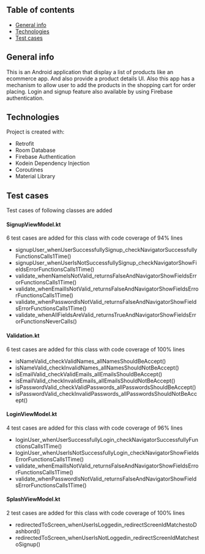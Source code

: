 ## Table of contents
* [General info](#General-info)
* [Technologies](#Technologies)
* [Test cases](#Test-cases)

## General info
This is an Android application that display a list of products like an ecommerce app. And also provide a product details UI.
Also this app has a mechanism to allow user to add the products in the shopping cart for order placing.
Login and signup feature also available by using Firebase authentication.

## Technologies
Project is created with:
* Retrofit
* Room Database
* Firebase Authentication
* Kodein Dependency Injection
* Coroutines
* Material Library

## Test cases
Test cases of following classes are added
#### SignupViewModel.kt
 6 test cases are added for this class with code coverage of 94% lines
* signupUser_whenUserSuccessfullySignup_checkNavigatorSuccessfullyFunctionsCalls1Time()
* signupUser_whenUserIsNotSuccessfullySignup_checkNavigatorShowFieldsErrorFunctionsCalls1Time()
* validate_whenNameIsNotValid_returnsFalseAndNavigatorShowFieldsErrorFunctionsCalls1Time()
* validate_whenEmailIsNotValid_returnsFalseAndNavigatorShowFieldsErrorFunctionsCalls1Time()
* validate_whenPasswordIsNotValid_returnsFalseAndNavigatorShowFieldsErrorFunctionsCalls1Time()
* validate_whenAllFieldsAreValid_returnsTrueAndNavigatorShowFieldsErrorFunctionsNeverCalls()

#### Validation.kt
 6 test cases are added for this class with code coverage of 100% lines
* isNameValid_checkValidNames_allNamesShouldBeAccept()
* isNameValid_checkInvalidNames_allNamesShouldNotBeAccept()
* isEmailValid_checkValidEmails_allEmailsShouldBeAccept()
* isEmailValid_checkInvalidEmails_allEmailsShouldNotBeAccept()
* isPasswordValid_checkValidPasswords_allPasswordsShouldBeAccept()
* isPasswordValid_checkInvalidPasswords_allPasswordsShouldNotBeAccept()

#### LoginViewModel.kt
 4 test cases are added for this class with code coverage of 96% lines
* loginUser_whenUserSuccessfullyLogin_checkNavigatorSuccessfullyFunctionsCalls1Time()
* loginUser_whenUserIsNotSuccessfullyLogin_checkNavigatorShowFieldsErrorFunctionsCalls1Time()
* validate_whenEmailIsNotValid_returnsFalseAndNavigatorShowFieldsErrorFunctionsCalls1Time()
* validate_whenPasswordIsNotValid_returnsFalseAndNavigatorShowFieldsErrorFunctionsCalls1Time()

#### SplashViewModel.kt
2 test cases are added for this class with code coverage of 100% lines
* redirectedToScreen_whenUserIsLoggedin_redirectScreenIdMatchestoDashbord()
* redirectedToScreen_whenUserIsNotLoggedin_redirectScreenIdMatchestoSignup()


